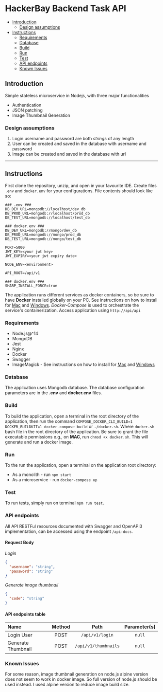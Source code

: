 # HackerBay Backend Task API

- [Introduction](#intro)
    - [Design assumptions](#design-assumptions)
- [Instructions](#instructions)
    - [Requirements](#requirements)
    - [Database](#database)
    - [Build](#build)
    - [Run](#run)
    - [Test](#test)
    - [API endpoints](#api-calls)
    - [Known Issues](#issues)

## <a id="intro">Introduction</a>

Simple stateless microservice in Nodejs, with three major functionalities
 - Authentication
 - JSON patching
 - Image Thumbnail Generation

### Design assumptions

1. Login username and password are both _strings_ of any length
2. User can be created and saved in the database with username and password
3. Image can be created and saved in the database with url

---

## Instructions

First clone the repository, unzip, and open in your favourite IDE. Create files `.env` and `docker.env` for your configurations. File contents should look like so:
```
### .env ###
DB_DEV_URL=mongodb://localhost/dev_db
DB_PROD_URL=mongodb://localhost/prod_db
DB_TEST_URL=mongodb://localhost/test_db

### docker.env ###
DB_DEV_URL=mongodb://mongo/dev_db
DB_PROD_URL=mongodb://mongo/prod_db
DB_TEST_URL=mongodb://mongo/test_db

PORT=5000
JWT_KEY=<your jwt key>
JWT_EXPIRY=<your jwt expiry date>

NODE_ENV=<environment>

API_ROOT=/api/v1

### docker.env ###
SHARP_INSTALL_FORCE=true
```
The application runs different services as docker containers, so be sure to have __Docker__ installed globally on your PC. See
instructions on how to install for [Mac](https://docs.docker.com/desktop/mac/install/)
and [Windows](https://docs.docker.com/desktop/windows/install/). _Docker-Compose_ is used to orchestrate the service's containerization. Access application using `http://api/api`

### <a id="requirements">Requirements</a>

 - Node.js@^14
 - MongoDB
 - Jest
 - Nginx
 - Docker
 - Swagger
 - ImageMagick - See instructions on how to install for [Mac](https://formulae.brew.sh/formula/imagemagick#default) and [Windows](https://imagemagick.org/script/download.php)

### <a id="database">Database</a>

The application uses Mongodb database. The database configuration parameters are in the __.env__ and __docker.env__ files.  

### <a id="build">Build</a>

To build the application, open a terminal in the root directory of the application, then run the command `COMPOSE_DOCKER_CLI_BUILD=1 DOCKER_BUILDKIT=1 docker-compose build` or `./docker.sh`.
Where `docker.sh` bash file in the root directory of the application. Be sure to grant the file executable permissions e.g., on __MAC__, run `chmod +x docker.sh`. This will generate and run a docker image.

### <a id="run">Run</a>
To the run the application, open a terminal on the application root directory:
 - As a monolith - run `npm start`
 - As a microservice - run `docker-compose up`

### <a id="test">Test</a>

To run tests, simply run on terminal `npm run test`.

### <a id="api-calls">API endpoints</a>
All API RESTFul resources  documented with Swagger and OpenAPI3 implementation, can be accessed using the endpoint `/api-docs`.

#### Request Body

_Login_

```json
{
  "username": "string",
  "password": "string"
}
```

_Generate image thumbnail_

```json
{
  "code": "string"
}
```

#### API endpoints table


| Name                                            | Method |                               Path                                |     Parameter(s)      |
| :---------------------------------------------- | :----: | :---------------------------------------------------------------: | :-------------------: |
| Login User                                      |  POST  |                             `/api/v1/login`                       |        `null`         |
| Generate Thumbnail                              |  POST  |                     `/api/v1/thumbnails`                          |        `null`         |

### <a id="issues">Known Issues</a>
For some reason, image thumbnail generation on node.js alpine version does not seem to work in docker image. So full version of node.js should be used instead.
I used alpine version to reduce image build size.